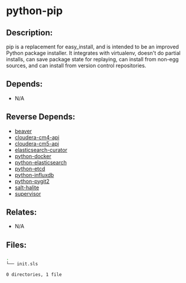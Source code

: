# python-pip

## Description:

pip is a replacement for easy_install, and is intended to be an improved Python package installer.  It integrates with virtualenv, doesn't do partial installs, can save package state for replaying, can install from non-egg sources, and can install from version control repositories.

## Depends:

  -  N/A

## Reverse Depends:

  -  [beaver](salt/beaver)
  -  [cloudera-cm4-api](salt/cloudera-cm4-api)
  -  [cloudera-cm5-api](salt/cloudera-cm5-api)
  -  [elasticsearch-curator](salt/elasticsearch-curator)
  -  [python-docker](salt/python-docker)
  -  [python-elasticsearch](salt/python-elasticsearch)
  -  [python-etcd](salt/python-etcd)
  -  [python-influxdb](salt/python-influxdb)
  -  [python-pygit2](salt/python-pygit2)
  -  [salt-halite](salt/salt-halite)
  -  [supervisor](salt/supervisor)

## Relates:

  -  N/A

## Files:

```bash
.
└── init.sls

0 directories, 1 file
```
